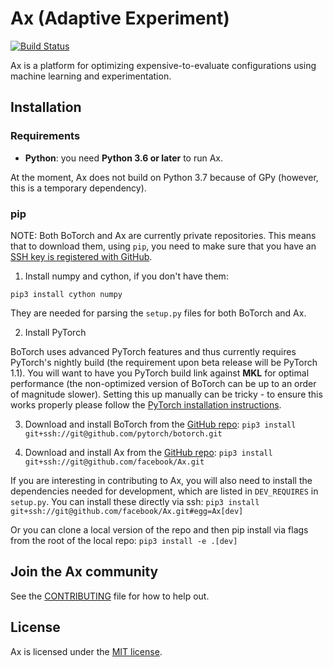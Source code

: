 # Ax (Adaptive Experiment)
[![Build Status](https://travis-ci.com/facebook/Ax.svg?token=m8nxq4QpA9U383aZWDyF&branch=master)](https://travis-ci.com/facebook/Ax)

Ax is a platform for optimizing expensive-to-evaluate configurations using machine learning and experimentation.

## Installation

### Requirements

* **Python**: you need **Python 3.6 or later** to run Ax.

At the moment, Ax does not build on Python 3.7 because of GPy (however, this is a temporary dependency).

### pip

NOTE: Both BoTorch and Ax are currently private repositories. This means that to download them, using `pip`, you need to make sure that you have an [SSH key is registered with GitHub](https://help.github.com/articles/generating-a-new-ssh-key-and-adding-it-to-the-ssh-agent/).

1) Install numpy and cython, if you don't have them:

```
pip3 install cython numpy
```

They are needed for parsing the `setup.py` files for both BoTorch and Ax.

2) Install PyTorch

BoTorch uses advanced PyTorch features and thus currently requires PyTorch's
nightly build (the requirement upon beta release will be PyTorch 1.1).
You will want to have you PyTorch build link against **MKL** for optimal performance (the non-optimized
version of BoTorch can be up to an order of magnitude slower). Setting this up
manually can be tricky - to ensure this works properly please follow the
[PyTorch installation instructions](https://pytorch.org/get-started/locally/).

3) Download and install BoTorch from the [GitHub repo](https://github.com/pytorch/botorch):
`pip3 install git+ssh://git@github.com/pytorch/botorch.git`

4) Download and install Ax from the [GitHub repo](https://github.com/facebook/Ax):
`pip3 install git+ssh://git@github.com/facebook/Ax.git`

If you are interesting in contributing to Ax, you will also need to install the
dependencies needed for development, which are listed in `DEV_REQUIRES`
in `setup.py`. You can install these directly via ssh:
`pip3 install git+ssh://git@github.com/facebook/Ax.git#egg=Ax[dev]`

Or you can clone a local version of the repo and then pip install via flags from
the root of the local repo:
`pip3 install -e .[dev]`

## Join the Ax community

See the [CONTRIBUTING](CONTRIBUTING.md) file for how to help out.

## License

Ax is licensed under the [MIT license](LICENSE.md).
